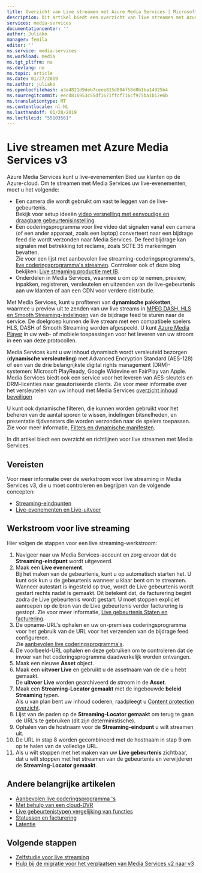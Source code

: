 ```yaml
---
title: Overzicht van Live streamen met Azure Media Services | Microsoft Docs
description: Dit artikel biedt een overzicht van live streamen met Azure Media Services v3.
services: media-services
documentationcenter: ''
author: Juliako
manager: femila
editor: ''
ms.service: media-services
ms.workload: media
ms.tgt_pltfrm: na
ms.devlang: ne
ms.topic: article
ms.date: 01/27/2019
ms.author: juliako
ms.openlocfilehash: a3e4821d9deb7ceee815d804f58d0b1ba14925b4
ms.sourcegitcommit: eecd816953c55df1671ffcf716cf975ba1b12e6b
ms.translationtype: MT
ms.contentlocale: nl-NL
ms.lasthandoff: 01/28/2019
ms.locfileid: "55103561"
---
```

# <a name="live-streaming-with-azure-media-services-v3"></a>Live streamen met Azure Media Services v3

Azure Media Services kunt u live-evenementen Bied uw klanten op de Azure-cloud. Om te streamen met Media Services uw live-evenementen, moet u het volgende:  

- Een camera die wordt gebruikt om vast te leggen van de live-gebeurtenis.<br/>Bekijk voor setup ideeën [video versnelling met eenvoudige en draagbare gebeurtenisinstelling]( https://link.medium.com/KNTtiN6IeT).
- Een coderingsprogramma voor live video dat signalen vanaf een camera (of een ander apparaat, zoals een laptop) converteert naar een bijdrage feed die wordt verzonden naar Media Services. De feed bijdrage kan signalen met betrekking tot reclame, zoals SCTE 35 markeringen bevatten.<br/>Zie voor een lijst met aanbevolen live streaming-coderingsprogramma's, [live coderingsprogramma's streamen](recommended-on-premises-live-encoders.md). Controleer ook of deze blog bekijken: [Live streaming productie met IB](https://link.medium.com/ttuwHpaJeT).
- Onderdelen in Media Services, waarmee u om op te nemen, preview, inpakken, registreren, versleutelen en uitzenden van de live-gebeurtenis aan uw klanten of aan een CDN voor verdere distributie.

Met Media Services, kunt u profiteren van **dynamische pakketten**, waarmee u preview uit te zenden van uw live streams in [MPEG DASH, HLS en Smooth Streaming-indelingen](https://en.wikipedia.org/wiki/Adaptive_bitrate_streaming) van de bijdrage feed te sturen naar de service. De doelgroep kunnen de live stream met een compatibele spelers HLS, DASH of Smooth Streaming worden afgespeeld. U kunt [Azure Media Player](http://amp.azure.net/libs/amp/latest/docs/index.html) in uw web- of mobiele toepassingen voor het leveren van uw stroom in een van deze protocollen.

Media Services kunt u uw inhoud dynamisch wordt versleuteld bezorgen (**dynamische versleuteling**) met Advanced Encryption Standard (AES-128) of een van de drie belangrijkste digital rights management (DRM)-systemen: Microsoft PlayReady, Google Widevine en FairPlay van Apple. Media Services biedt ook een service voor het leveren van AES-sleutels en DRM-licenties naar geautoriseerde clients. Zie voor meer informatie over het versleutelen van uw inhoud met Media Services [overzicht inhoud beveiligen](content-protection-overview.md)

U kunt ook dynamische filteren, die kunnen worden gebruikt voor het beheren van de aantal sporen te wissen, indelingen bitsnelheden, en presentatie tijdvensters die worden verzonden naar de spelers toepassen. Zie voor meer informatie, [Filters en dynamische manifesten](filters-dynamic-manifest-overview.md).

In dit artikel biedt een overzicht en richtlijnen voor live streamen met Media Services.

## <a name="prerequisites"></a>Vereisten

Voor meer informatie over de werkstroom voor live streaming in Media Services v3, die u moet controleren en begrijpen van de volgende concepten: 

- [Streaming-eindpunten](streaming-endpoint-concept.md)
- [Live-evenementen en Live-uitvoer](live-events-outputs-concept.md)

## <a name="live-streaming-workflow"></a>Werkstroom voor live streaming

Hier volgen de stappen voor een live streaming-werkstroom:

1. Navigeer naar uw Media Services-account en zorg ervoor dat de **Streaming-eindpunt** wordt uitgevoerd. 
2. Maak een **Live evenement**. <br/>Bij het maken van de gebeurtenis, kunt u op automatisch starten het. U kunt ook kun u de gebeurtenis wanneer u klaar bent om te streamen.<br/> Wanneer autostart is ingesteld op true, wordt de Live gebeurtenis wordt gestart rechts nadat is gemaakt. Dit betekent dat, de facturering begint zodra de Live gebeurtenis wordt gestart. U moet stoppen expliciet aanroepen op de bron van de Live gebeurtenis verder facturering is gestopt. Zie voor meer informatie, [Live gebeurtenis Staten en facturering](live-event-states-billing.md).
3. De opname-URL's ophalen en uw on-premises coderingsprogramma voor het gebruik van de URL voor het verzenden van de bijdrage feed configureren.<br/>Zie [aanbevolen live coderingsprogramma's](recommended-on-premises-live-encoders.md).
4. De voorbeeld-URL ophalen en deze gebruiken om te controleren dat de invoer van het coderingsprogramma daadwerkelijk worden ontvangen.
5. Maak een nieuwe **Asset** object.
6. Maak een **uitvoer Live** en gebruikt u de assetnaam van de die u hebt gemaakt.<br/>De **uitvoer Live** worden gearchiveerd de stroom in de **Asset**.
7. Maak een **Streaming-Locator gemaakt** met de ingebouwde **beleid Streaming** typen.<br/>Als u van plan bent uw inhoud coderen, raadpleegt u [Content protection overzicht](content-protection-overview.md).
8. Lijst van de paden op de **Streaming-Locator gemaakt** om terug te gaan de URL's te gebruiken (dit zijn deterministische).
9. Ophalen van de hostnaam voor de **Streaming-eindpunt** u wilt streamen uit.
10. De URL in stap 8 worden gecombineerd met de hostnaam in stap 9 om op te halen van de volledige URL.
11. Als u wilt stoppen met het maken van uw **Live gebeurtenis** zichtbaar, dat u wilt stoppen met het streamen van de gebeurtenis en verwijderen de **Streaming-Locator gemaakt**.

## <a name="other-important-articles"></a>Andere belangrijke artikelen

- [Aanbevolen live coderingsprogramma 's](recommended-on-premises-live-encoders.md)
- [Met behulp van een cloud-DVR](live-event-cloud-dvr.md)
- [Live gebeurtenistypen vergelijking van functies](live-event-types-comparison.md)
- [Statussen en facturering](live-event-states-billing.md)
- [Latentie](live-event-latency.md)

## <a name="next-steps"></a>Volgende stappen

* [Zelfstudie voor live streaming](stream-live-tutorial-with-api.md)
* [Hulp bij de migratie voor het verplaatsen van Media Services v2 naar v3](migrate-from-v2-to-v3.md)

